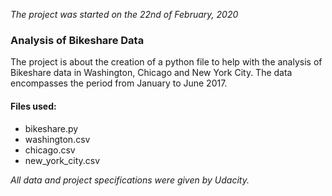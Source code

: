 *The project was started on the 22nd of February, 2020*

### Analysis of Bikeshare Data

The project is about the creation of a python file to help with the analysis of Bikeshare data in Washington, Chicago and New York City. The data encompasses the period from January to June 2017.

#### Files used:
* bikeshare.py
* washington.csv
* chicago.csv
* new_york_city.csv

*All data and project specifications were given by Udacity.*

